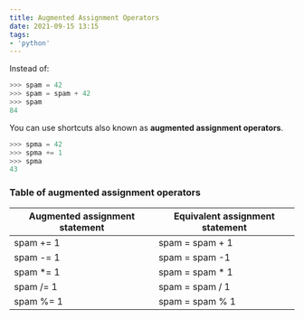 ```yaml
---
title: Augmented Assignment Operators
date: 2021-09-15 13:15
tags:
- 'python'
---
```


Instead of:

```python
>>> spam = 42
>>> spam = spam + 42
>>> spam
84
```

You can use shortcuts also known as **augmented assignment operators**.

```python
>>> spma = 42
>>> spma += 1
>>> spma
43
```

### Table of augmented assignment operators

| Augmented assignment statement | Equivalent assignment statement |
|--------------------------------|---------------------------------|
| spam += 1                      | spam = spam + 1                 |
| spam -= 1                      | spam = spam -1                  |
| spam *= 1                      | spam = spam * 1                 |
| spam /= 1                      | spam = spam / 1                 |
| spam %= 1                      | spam = spam % 1                 |
